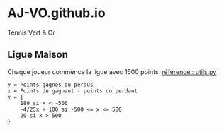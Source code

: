 # AJ-VO.github.io
Tennis Vert &amp; Or
## Ligue Maison
Chaque joueur commence la ligue avec 1500 points. [référence : utils.py](utils.py)
```
y = Points gagnés ou perdus
x = Points du gagnant - points du perdant
y = {
    180 si x < -500
    -4/25x + 100 si -500 <= x <= 500
    20 si x > 500
}
```